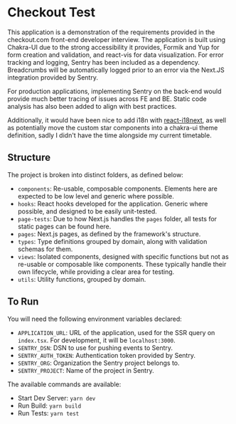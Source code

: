 # Checkout Test

This application is a demonstration of the requirements provided in the checkout.com front-end developer interview. The application is built using Chakra-UI due to the strong accessibility it provides, Formik and Yup for form creation and validation, and react-vis for data visualization. For error tracking and logging, Sentry has been included as a dependency. Breadcrumbs will be automatically logged prior to an error via the Next.JS integration provided by Sentry.

For production applications, implementing Sentry on the back-end would provide much better tracing of issues across FE and BE. Static code analysis has also been added to align with best practices.

Additionally, it would have been nice to add i18n with [react-i18next](https://react.i18next.com/), as well as potentially move the custom star components into a chakra-ui theme definition, sadly I didn't have the time alongside my current timetable.

## Structure

The project is broken into distinct folders, as defined below:

-   `components`: Re-usable, composable components. Elements here are expected to be low level and generic where possible.
-   `hooks`: React hooks developed for the application. Generic where possible, and designed to be easily unit-tested.
-   `page-tests`: Due to how Next.js handles the `pages` folder, all tests for static pages can be found here.
-   `pages`: Next.js pages, as defined by the framework's structure.
-   `types`: Type definitions grouped by domain, along with validation schemas for them.
-   `views`: Isolated components, designed with specific functions but not as re-usable or composable like components. These typically handle their own lifecycle, while providing a clear area for testing.
-   `utils`: Utility functions, grouped by domain.

## To Run

You will need the following environment variables declared:

-   `APPLICATION_URL`: URL of the application, used for the SSR query on `index.tsx`. For development, it will be `localhost:3000`.
-   `SENTRY_DSN`: DSN to use for pushing events to Sentry.
-   `SENTRY_AUTH_TOKEN`: Authentication token provided by Sentry.
-   `SENTRY_ORG`: Organization the Sentry project belongs to.
-   `SENTRY_PROJECT`: Name of the project in Sentry.

The available commands are available:

-   Start Dev Server: `yarn dev`
-   Run Build: `yarn build`
-   Run Tests: `yarn test`
